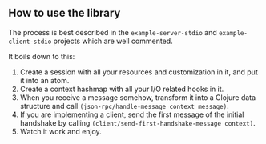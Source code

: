 ## How to use the library

The process is best described in the `example-server-stdio` and `example-client-stdio` projects
which are well commented.

It boils down to this:
1. Create a session with all your resources and customization in it, and put it into an atom.
2. Create a context hashmap with all your I/O related hooks in it.
3. When you receive a message somehow, transform it into a Clojure data structure and call `(json-rpc/handle-message context message)`.
4. If you are implementing a client, send the first message of the initial handshake by calling `(client/send-first-handshake-message context)`.
5. Watch it work and enjoy.
